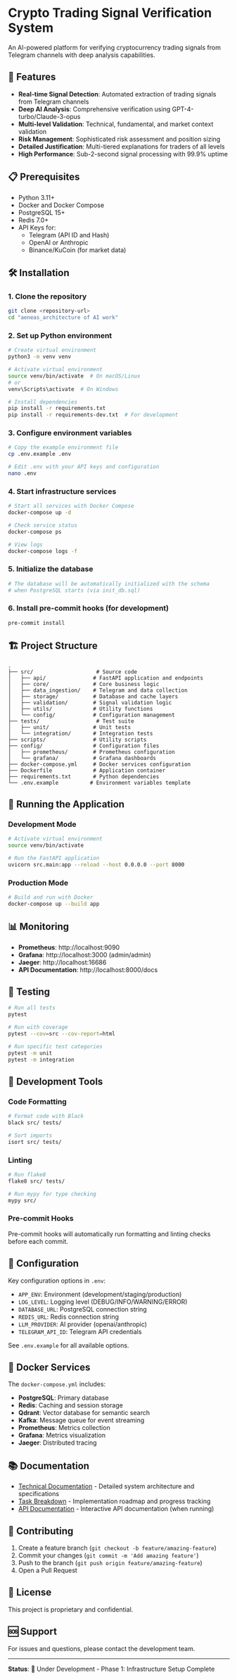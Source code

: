 # Crypto Trading Signal Verification System

An AI-powered platform for verifying cryptocurrency trading signals from Telegram channels with deep analysis capabilities.

## 🚀 Features

- **Real-time Signal Detection**: Automated extraction of trading signals from Telegram channels
- **Deep AI Analysis**: Comprehensive verification using GPT-4-turbo/Claude-3-opus
- **Multi-level Validation**: Technical, fundamental, and market context validation
- **Risk Management**: Sophisticated risk assessment and position sizing
- **Detailed Justification**: Multi-tiered explanations for traders of all levels
- **High Performance**: Sub-2-second signal processing with 99.9% uptime

## 📋 Prerequisites

- Python 3.11+
- Docker and Docker Compose
- PostgreSQL 15+
- Redis 7.0+
- API Keys for:
  - Telegram (API ID and Hash)
  - OpenAI or Anthropic
  - Binance/KuCoin (for market data)

## 🛠️ Installation

### 1. Clone the repository

```bash
git clone <repository-url>
cd "aeneas_architecture of AI work"
```

### 2. Set up Python environment

```bash
# Create virtual environment
python3 -m venv venv

# Activate virtual environment
source venv/bin/activate  # On macOS/Linux
# or
venv\Scripts\activate  # On Windows

# Install dependencies
pip install -r requirements.txt
pip install -r requirements-dev.txt  # For development
```

### 3. Configure environment variables

```bash
# Copy the example environment file
cp .env.example .env

# Edit .env with your API keys and configuration
nano .env
```

### 4. Start infrastructure services

```bash
# Start all services with Docker Compose
docker-compose up -d

# Check service status
docker-compose ps

# View logs
docker-compose logs -f
```

### 5. Initialize the database

```bash
# The database will be automatically initialized with the schema
# when PostgreSQL starts (via init_db.sql)
```

### 6. Install pre-commit hooks (for development)

```bash
pre-commit install
```

## 🏗️ Project Structure

```
.
├── src/                    # Source code
│   ├── api/               # FastAPI application and endpoints
│   ├── core/              # Core business logic
│   ├── data_ingestion/    # Telegram and data collection
│   ├── storage/           # Database and cache layers
│   ├── validation/        # Signal validation logic
│   ├── utils/             # Utility functions
│   └── config/            # Configuration management
├── tests/                  # Test suite
│   ├── unit/              # Unit tests
│   └── integration/       # Integration tests
├── scripts/               # Utility scripts
├── config/                # Configuration files
│   ├── prometheus/        # Prometheus configuration
│   └── grafana/           # Grafana dashboards
├── docker-compose.yml     # Docker services configuration
├── Dockerfile             # Application container
├── requirements.txt       # Python dependencies
└── .env.example          # Environment variables template
```

## 🚦 Running the Application

### Development Mode

```bash
# Activate virtual environment
source venv/bin/activate

# Run the FastAPI application
uvicorn src.main:app --reload --host 0.0.0.0 --port 8000
```

### Production Mode

```bash
# Build and run with Docker
docker-compose up --build app
```

## 📊 Monitoring

- **Prometheus**: http://localhost:9090
- **Grafana**: http://localhost:3000 (admin/admin)
- **Jaeger**: http://localhost:16686
- **API Documentation**: http://localhost:8000/docs

## 🧪 Testing

```bash
# Run all tests
pytest

# Run with coverage
pytest --cov=src --cov-report=html

# Run specific test categories
pytest -m unit
pytest -m integration
```

## 🔧 Development Tools

### Code Formatting

```bash
# Format code with Black
black src/ tests/

# Sort imports
isort src/ tests/
```

### Linting

```bash
# Run flake8
flake8 src/ tests/

# Run mypy for type checking
mypy src/
```

### Pre-commit Hooks

Pre-commit hooks will automatically run formatting and linting checks before each commit.

## 📝 Configuration

Key configuration options in `.env`:

- `APP_ENV`: Environment (development/staging/production)
- `LOG_LEVEL`: Logging level (DEBUG/INFO/WARNING/ERROR)
- `DATABASE_URL`: PostgreSQL connection string
- `REDIS_URL`: Redis connection string
- `LLM_PROVIDER`: AI provider (openai/anthropic)
- `TELEGRAM_API_ID`: Telegram API credentials

See `.env.example` for all available options.

## 🐳 Docker Services

The `docker-compose.yml` includes:

- **PostgreSQL**: Primary database
- **Redis**: Caching and session storage
- **Qdrant**: Vector database for semantic search
- **Kafka**: Message queue for event streaming
- **Prometheus**: Metrics collection
- **Grafana**: Metrics visualization
- **Jaeger**: Distributed tracing

## 📚 Documentation

- [Technical Documentation](DOCUMENTATION.md) - Detailed system architecture and specifications
- [Task Breakdown](TASKS.md) - Implementation roadmap and progress tracking
- [API Documentation](http://localhost:8000/docs) - Interactive API documentation (when running)

## 🤝 Contributing

1. Create a feature branch (`git checkout -b feature/amazing-feature`)
2. Commit your changes (`git commit -m 'Add amazing feature'`)
3. Push to the branch (`git push origin feature/amazing-feature`)
4. Open a Pull Request

## 📄 License

This project is proprietary and confidential.

## 🆘 Support

For issues and questions, please contact the development team.

---

**Status**: 🚧 Under Development - Phase 1: Infrastructure Setup Complete
